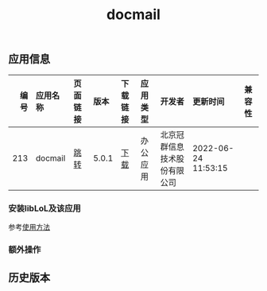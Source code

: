 ﻿---
id: 213
title: docmail
toc: true
weight: 213
---

## 应用信息 
|   编号 | 应用名称    | 页面链接                                       | 版本    | 下载链接                                                                           | 应用类型   | 开发者            | 更新时间                | 兼容性   |
|-----:|:--------|:-------------------------------------------|:------|:-------------------------------------------------------------------------------|:-------|:---------------|:--------------------|:------|
|  213 | docmail | [跳转](http://app.loongapps.cn/#/detail/213) | 5.0.1 | [下载](http://113.24.212.22:8090/upload/file/com.sica.docmail_5.0.1_loong64.deb) | 办公应用   | 北京冠群信息技术股份有限公司 | 2022-06-24 11:53:15 |       |
### 安装libLoL及该应用 
参考[使用方法](/docs/usage) 
### 额外操作 


## 历史版本 
 